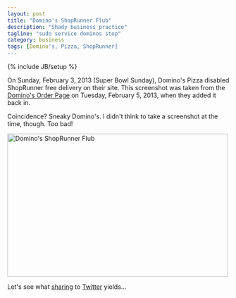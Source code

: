 ```yaml
---
layout: post
title: "Domino's ShopRunner Flub"
description: "Shady business practice"
tagline: "sudo service dominos stop"
category: business
tags: [Domino's, Pizza, ShopRunner]
---
```

{% include JB/setup %}

On Sunday, February 3, 2013 (Super Bowl Sunday), Domino's Pizza disabled ShopRunner free delivery on their site. This screenshot was taken from the [Domino's Order Page](https://order.dominos.com/en/pages/order/?route=1#/locations/search/) on Tuesday, February 5, 2013, when they added it back in.

Coincidence? Sneaky Domino's. I didn't think to take a screenshot at the time, though. Too bad!

<a href="http://www.flickr.com/photos/jontsai8601/8449740950/" title="Domino's ShopRunner Flub by jontsai8601, on Flickr"><img src="http://farm9.staticflickr.com/8503/8449740950_420b125ffc.jpg" width="500" height="325" alt="Domino's ShopRunner Flub"></a>

Let's see what [sharing](https://twitter.com/jontsai/status/298995838238203905) to [Twitter](https://twitter.com/jontsai/status/298996999091519488) yields...
